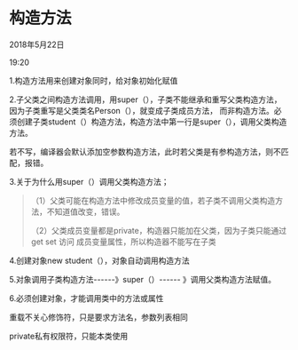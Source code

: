 # 构造方法

2018年5月22日

19:20

1.构造方法用来创建对象同时，给对象初始化赋值

2.子父类之间构造方法调用，用super（），子类不能继承和重写父类构造方法，因为子类重写是父类类名Person（），就变成子类成员方法， 而非构造方法。必须创建子类student（）构造方法，构造方法中第一行是super（），调用父类构造方法。

若不写，编译器会默认添加空参数构造方法，此时若父类是有参构造方法，则不匹配，报错。

3.关于为什么用super（）调用父类构造方法；

> （1）父类可能在构造方法中修改成员变量的值，若子类不调用父类构造方法，不知道值改变，错误。
>
> （2）父类成员变量都是private，构造器只能加在父类，因为子类只能通过get set 访问 成员变量属性，所以构造器不能写在子类

4.创建对象new student（），对象自动调用构造方法

5.对象调用子类构造方法------》super（）------ 》调用父类构造方法赋值。

6.必须创建对象，才能调用类中的方法或属性

重载不关心修饰符，只是要求方法名，参数列表相同

private私有权限符，只能本类使用

